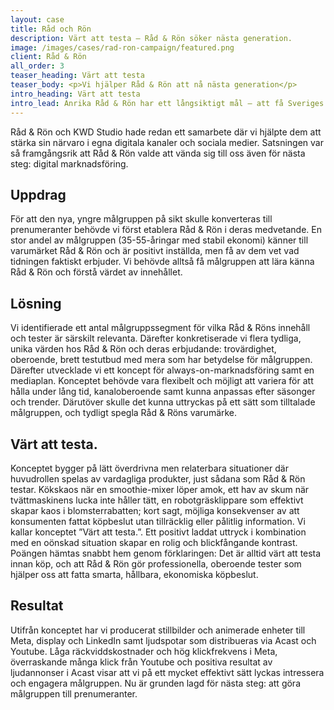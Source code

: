 ```yaml
---
layout: case
title: Råd och Rön 
description: Värt att testa – Råd & Rön söker nästa generation.
image: /images/cases/rad-ron-campaign/featured.png
client: Råd & Rön 
all_order: 3
teaser_heading: Värt att testa
teaser_body: <p>Vi hjälper Råd & Rön att nå nästa generation</p>
intro_heading: Värt att testa
intro_lead: Anrika Råd & Rön har ett långsiktigt mål — att få Sveriges 35-45-åringar att ta över stafettpinnen från dagens trogna men åldrande prenumeranter. För att nå dit behöver den nya målgruppen först lära känna Råd & Rön.
---
```


Råd & Rön och KWD Studio hade redan ett samarbete där vi hjälpte dem att stärka sin närvaro i egna digitala kanaler och sociala medier. Satsningen var så framgångsrik att Råd & Rön valde att vända sig till oss även för nästa steg: digital marknadsföring.

## Uppdrag
För att den nya, yngre målgruppen på sikt skulle konverteras till prenumeranter behövde vi först etablera Råd & Rön i deras medvetande. En stor andel av målgruppen (35-55-åringar med stabil ekonomi) känner till varumärket Råd & Rön och är positivt inställda, men få av dem vet vad tidningen faktiskt erbjuder. Vi behövde alltså få målgruppen att lära känna Råd & Rön och förstå värdet av innehållet.

## Lösning

Vi identifierade ett antal målgruppssegment för vilka Råd & Röns innehåll och tester är särskilt relevanta. Därefter konkretiserade vi flera tydliga, unika värden hos Råd & Rön och deras erbjudande: trovärdighet, oberoende, brett testutbud med mera som har betydelse för målgruppen. Därefter utvecklade vi ett koncept för always-on-marknadsföring samt en mediaplan. Konceptet behövde vara flexibelt och möjligt att variera för att hålla under lång tid, kanaloberoende samt kunna anpassas efter säsonger och trender. Därutöver skulle det kunna uttryckas på ett sätt som tilltalade målgruppen, och tydligt spegla Råd & Röns varumärke. 

## Värt att testa. 

Konceptet bygger på lätt överdrivna men relaterbara situationer där huvudrollen spelas av vardagliga produkter, just sådana som Råd & Rön testar. Kökskaos när en smoothie-mixer löper amok, ett hav av skum när tvättmaskinens lucka inte håller tätt, en robotgräsklippare som effektivt skapar kaos i blomsterrabatten; kort sagt, möjliga konsekvenser av att konsumenten fattat köpbeslut utan tillräcklig eller pålitlig information. Vi kallar konceptet ”Värt att testa.”. Ett positivt laddat uttryck i kombination med en oönskad situation skapar en rolig och blickfångande kontrast. Poängen hämtas snabbt hem genom förklaringen: Det är alltid värt att testa innan köp, och att Råd & Rön gör professionella, oberoende tester som hjälper oss att fatta smarta, hållbara, ekonomiska köpbeslut. 

## Resultat 

Utifrån konceptet har vi producerat stillbilder och animerade enheter till Meta, display och LinkedIn samt ljudspotar som distribueras via Acast och Youtube. Låga räckviddskostnader och hög klickfrekvens i Meta, överraskande många klick från Youtube och positiva resultat av ljudannonser i Acast visar att vi på ett mycket effektivt sätt lyckas intressera och engagera målgruppen. Nu är grunden lagd för nästa steg: att göra målgruppen till prenumeranter.

